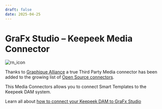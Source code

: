 ```yaml
---
draft: false
date: 2025-04-25
---
```


# GraFx Studio – Keepeek Media Connector

![rn_icon](/assets/icon-GraFx-Studio.svg)

Thanks to [Graphique Alliance](https://graphique-alliance.com/) a true Third Party Media connector has been added to the growing list of [Open Source connectors](/GraFx-Studio/concepts/connectors/).

This Media Connectors allows you to connect Smart Templates to the Keepeek DAM system.

Learn all about [how to connect your Keepeek DAM to GraFx Studio](/GraFx-Studio/connectors/connector-keepeek-media/)
